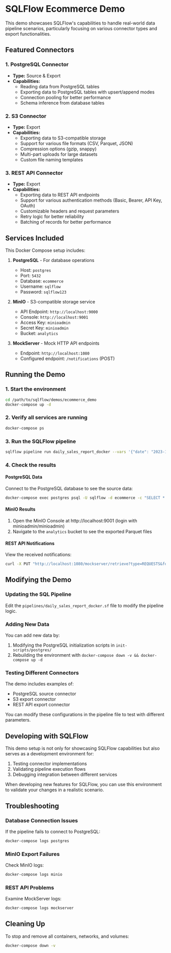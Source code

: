 # SQLFlow Ecommerce Demo

This demo showcases SQLFlow's capabilities to handle real-world data pipeline scenarios, particularly focusing on various connector types and export functionalities.

## Featured Connectors

### 1. PostgreSQL Connector
- **Type:** Source & Export
- **Capabilities:**
  - Reading data from PostgreSQL tables
  - Exporting data to PostgreSQL tables with upsert/append modes
  - Connection pooling for better performance
  - Schema inference from database tables

### 2. S3 Connector
- **Type:** Export
- **Capabilities:**
  - Exporting data to S3-compatible storage
  - Support for various file formats (CSV, Parquet, JSON)
  - Compression options (gzip, snappy)
  - Multi-part uploads for large datasets
  - Custom file naming templates

### 3. REST API Connector
- **Type:** Export
- **Capabilities:**
  - Exporting data to REST API endpoints
  - Support for various authentication methods (Basic, Bearer, API Key, OAuth)
  - Customizable headers and request parameters
  - Retry logic for better reliability
  - Batching of records for better performance

## Services Included

This Docker Compose setup includes:

1. **PostgreSQL** - For database operations
   - Host: `postgres`
   - Port: `5432`
   - Database: `ecommerce`
   - Username: `sqlflow`
   - Password: `sqlflow123`

2. **MinIO** - S3-compatible storage service
   - API Endpoint: `http://localhost:9000`
   - Console: `http://localhost:9001`
   - Access Key: `minioadmin`
   - Secret Key: `minioadmin`
   - Bucket: `analytics`

3. **MockServer** - Mock HTTP API endpoints
   - Endpoint: `http://localhost:1080`
   - Configured endpoint: `/notifications` (POST)

## Running the Demo

### 1. Start the environment

```bash
cd /path/to/sqlflow/demos/ecommerce_demo
docker-compose up -d
```

### 2. Verify all services are running

```bash
docker-compose ps
```

### 3. Run the SQLFlow pipeline

```bash
sqlflow pipeline run daily_sales_report_docker --vars '{"date": "2023-10-26", "API_TOKEN": "demo-token"}'
```

### 4. Check the results

#### PostgreSQL Data

Connect to the PostgreSQL database to see the source data:

```bash
docker-compose exec postgres psql -U sqlflow -d ecommerce -c "SELECT * FROM sales;"
```

#### MinIO Results

1. Open the MinIO Console at http://localhost:9001 (login with minioadmin/minioadmin)
2. Navigate to the `analytics` bucket to see the exported Parquet files

#### REST API Notifications

View the received notifications:

```bash
curl -X PUT "http://localhost:1080/mockserver/retrieve?type=REQUESTS&format=JSON" | jq
```

## Modifying the Demo

### Updating the SQL Pipeline

Edit the `pipelines/daily_sales_report_docker.sf` file to modify the pipeline logic.

### Adding New Data

You can add new data by:

1. Modifying the PostgreSQL initialization scripts in `init-scripts/postgres/`
2. Rebuilding the environment with `docker-compose down -v && docker-compose up -d`

### Testing Different Connectors

The demo includes examples of:
- PostgreSQL source connector
- S3 export connector
- REST API export connector

You can modify these configurations in the pipeline file to test with different parameters.

## Developing with SQLFlow

This demo setup is not only for showcasing SQLFlow capabilities but also serves as a development environment for:

1. Testing connector implementations
2. Validating pipeline execution flows
3. Debugging integration between different services

When developing new features for SQLFlow, you can use this environment to validate your changes in a realistic scenario.

## Troubleshooting

### Database Connection Issues

If the pipeline fails to connect to PostgreSQL:

```bash
docker-compose logs postgres
```

### MinIO Export Failures

Check MinIO logs:

```bash
docker-compose logs minio
```

### REST API Problems

Examine MockServer logs:

```bash
docker-compose logs mockserver
```

## Cleaning Up

To stop and remove all containers, networks, and volumes:

```bash
docker-compose down -v
```
